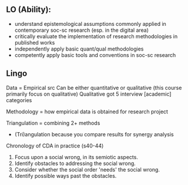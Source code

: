 ## LO (Ability):
- understand epistemological assumptions commonly applied in contemporary soc-sc research (esp. in the digital area)
- critically evaluate the implementation of research methodologies in published works
- independently apply basic quant/qual methodologies
- competently apply basic tools and conventions in soc-sc research

## Lingo
Data = Empirical src
Can be either quantitative or qualitative (this course primarily focus on qualitative)
Qualitative got 5 interview [academic] categories

Methodology = how empirical data is obtained for research project

Triangulation = combining 2+ methods
- (Tri)angulation because you compare results for synergy analysis

Chronology of CDA in practice (s40-44)
1. Focus upon a social wrong, in its semiotic aspects.
2. Identify obstacles to addressing the social wrong.
3. Consider whether the social order 'needs' the social wrong.
4. Identify possible ways past the obstacles.